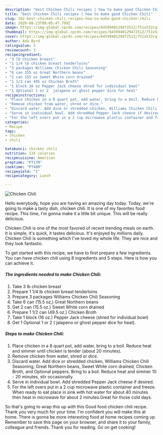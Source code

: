 ```yaml
---
description: "best Chicken Chili recipes | how to make good Chicken Chili"
title: "best Chicken Chili recipes | how to make good Chicken Chili"
slug: 182-best-chicken-chili-recipes-how-to-make-good-chicken-chili
date: 2020-08-23T09:05:47.799Z
image: https://img-global.cpcdn.com/recipes/6459940129472512/751x532cq70/chicken-chili-recipe-main-photo.jpg
thumbnail: https://img-global.cpcdn.com/recipes/6459940129472512/751x532cq70/chicken-chili-recipe-main-photo.jpg
cover: https://img-global.cpcdn.com/recipes/6459940129472512/751x532cq70/chicken-chili-recipe-main-photo.jpg
author: Ada Byrd
ratingvalue: 3
reviewcount: 3
recipeingredient:
- "3 lb chicken breast"
- "1 1/4 lb chicken breast tenderloins"
- "3 packages Williams Chicken Chili Seasoning"
- "6 can 155 oz Great Northern beans"
- "2 can 155 oz Sweet White corn drained"
- "1 1/2 can 495 oz Chicken Broth"
- "1 block 16 oz Pepper Jack cheese shred for individual bowl"
- "1 Optional 1 or 2  jalapeno or ghost pepper dice for heat"
recipeinstructions:
- "Place chicken in a 8 quart pot, add water, bring to a boil. Reduce heat and simmer until chicken is tender (about 20 minutes)."
- "Remove chicken from water, shred or dice."
- "Discard water. Add dice or shredded chicken, Williams Chicken Chili Seasoning, Great Northern beans, Sweet White corn drained, Chicken Broth, and Optional peppers. Bring to a boil. Reduce heat and simmer 10 - 20 minutes, stir occasionally."
- "Serve in individual bowl. Add shredded Pepper Jack cheese if desired."
- "For the left overs put in a 2 cup microwave plastic container and freeze. When ready to eat place in sink with hot water for about 40 minutes then heat in microwave for about 2 minutes.Great for those cold days."
categories:
- Recipe
tags:
- chicken
- chili

katakunci: chicken chili 
nutrition: 124 calories
recipecuisine: American
preptime: "PT17M"
cooktime: "PT40M"
recipeyield: "1"
recipecategory: Lunch

---
```



![Chicken Chili](https://img-global.cpcdn.com/recipes/6459940129472512/751x532cq70/chicken-chili-recipe-main-photo.jpg)

Hello everybody, hope you are having an amazing day today. Today, we're going to make a tasty dish, chicken chili. It is one of my favorites food recipe. This time, I'm gonna make it a little bit unique. This will be really delicious.

Chicken Chili is one of the most favored of recent trending meals on earth. It is simple, it's quick, it tastes delicious. It's enjoyed by millions daily. Chicken Chili is something which I've loved my whole life. They are nice and they look fantastic.




To get started with this recipe, we have to first prepare a few ingredients. You can have chicken chili using 8 ingredients and 5 steps. Here is how you can achieve it.

<!--inarticleads1-->

##### The ingredients needed to make Chicken Chili:

1. Take 3 lb chicken breast
1. Prepare 1 1/4 lb chicken breast tenderloins
1. Prepare 3 packages Williams Chicken Chili Seasoning
1. Take 6 can (15.5 oz,) Great Northern beans
1. Get 2 can (15.5 oz.) Sweet White corn drained
1. Prepare 1 1/2 can (49.5 oz.) Chicken Broth
1. Take 1 block (16 oz.) Pepper Jack cheese (shred for individual bowl)
1. Get 1 Optional 1 or 2 ( jalapeno or ghost pepper dice for heat).




<!--inarticleads2-->

##### Steps to make Chicken Chili:

1. Place chicken in a 8 quart pot, add water, bring to a boil. Reduce heat and simmer until chicken is tender (about 20 minutes).
1. Remove chicken from water, shred or dice.
1. Discard water. Add dice or shredded chicken, Williams Chicken Chili Seasoning, Great Northern beans, Sweet White corn drained, Chicken Broth, and Optional peppers. Bring to a boil. Reduce heat and simmer 10 - 20 minutes, stir occasionally.
1. Serve in individual bowl. Add shredded Pepper Jack cheese if desired.
1. For the left overs put in a 2 cup microwave plastic container and freeze. When ready to eat place in sink with hot water for about 40 minutes then heat in microwave for about 2 minutes.Great for those cold days.




So that's going to wrap this up with this Good food chicken chili recipe. Thank you very much for your time. I'm confident you will make this at home. There is gonna be more interesting food at home recipes coming up. Remember to save this page on your browser, and share it to your family, colleague and friends. Thank you for reading. Go on get cooking!

